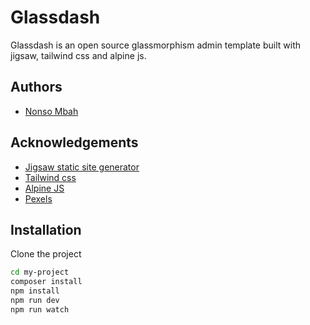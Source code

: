 
# Glassdash

Glassdash is an open source glassmorphism admin template built with jigsaw, tailwind css and alpine js.


## Authors

- [Nonso Mbah](https://nonsombah.com)


## Acknowledgements

 - [Jigsaw static site generator](https://jigsaw.tighten.com/)
 - [Tailwind css](https://tailwindcss.com)
 - [Alpine JS](https://alpinejs.dev)
 - [Pexels](https://pexels.com)

## Installation

Clone the project

```bash
cd my-project
composer install
npm install
npm run dev
npm run watch
```
    
